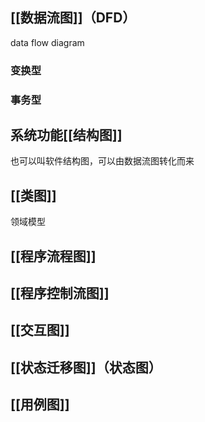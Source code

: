 
## [[数据流图]]（DFD）
data flow diagram

### 变换型


### 事务型


## 系统功能[[结构图]]
也可以叫软件结构图，可以由数据流图转化而来


## [[类图]]
领域模型

## [[程序流程图]]

## [[程序控制流图]]


## [[交互图]]

## [[状态迁移图]]（状态图）

## [[用例图]]

